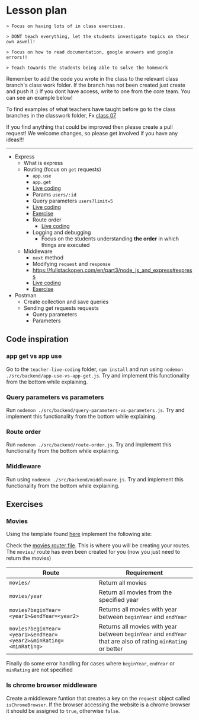 # Lesson plan

```
> Focus on having lots of in class exercises.

> DONT teach everything, let the students investigate topics on their own aswell!

> Focus on how to read documentation, google answers and google errors!!

> Teach towards the students being able to solve the homework
```

Remember to add the code you wrote in the class to the relevant class branch's class work folder. If the branch has not been created just create and push it :) If you dont have access, write to one from the core team. You can see an example below!

To find examples of what teachers have taught before go to the class branches in the classwork folder, Fx [class 07](https://github.com/HackYourFuture-CPH/JavaScript/tree/class07/JavaScript1/Week1/classwork)

If you find anything that could be improved then please create a pull request! We welcome changes, so please get involved if you have any ideas!!!

---

- Express
  - What is express
  - Routing (focus on `get` requests)
    - `app.use`
    - `app.get`
    - [Live coding](#app-get-vs-app-use)
    - Params `users/:id`
    - Query parameters `users?limit=5`
    - [Live coding](#query-parameters-vs-parameters)
    - [Exercise](#movies)
    - Route order
      - [Live coding](#route-order)
    - Logging and debugging
      - Focus on the students understanding **the order** in which things are executed
  - Middleware
    - `next` method
    - Modifying `request` and `response`
    - https://fullstackopen.com/en/part3/node_js_and_express#express
    - [Live coding](#middleware)
    - [Exercise](#is-chrome-browser)
- Postman
  - Create collection and save queries
  - Sending get requests requests
    - Query parameters
    - Parameters

## Code inspiration

### app get vs app use

Go to the `teacher-live-coding` folder, `npm install` and run using `nodemon ./src/backend/app-use-vs-app-get.js`. Try and implement this functionality from the bottom while explaining.

### Query parameters vs parameters

Run `nodemon ./src/backend/query-parameters-vs-parameters.js`. Try and implement this functionality from the bottom while explaining.

### Route order

Run `nodemon ./src/backend/route-order.js`. Try and implement this functionality from the bottom while explaining.

### Middleware

Run using `nodemon ./src/backend/middleware.js`. Try and implement this functionality from the bottom while explaining.


## Exercises

### Movies

Using the template found [here](./exercise-template) implement the following site:

Check the [movies router file](./exercise-template/src/backend/movies-router.js). This is where you will be creating your routes. The `movies/` route has even been created for you (now you just need to return the movies)

|Route|Requirement|
|---|---|
| `movies/` | Return all movies |
| `movies/year`       | Return all movies from the specified year  |
| `movies?beginYear=<year1>&endYear=<year2>` | Returns all movies with year between `beginYear` and `endYear`  |
| `movies?beginYear=<year1>&endYear=<year2>&minRating=<minRating>` | Returns all movies with year between `beginYear` and `endYear` that are also of rating `minRating` or better |

Finally do some error handling for cases where `beginYear`, `endYear` or `minRating` are not specified

### Is chrome browser middleware

Create a middleware funtion that creates a key on the `request` object called `isChromeBrowser`. If the browser accessing the website is a chrome browser it should be assigned to `true`, otherwise `false`.
